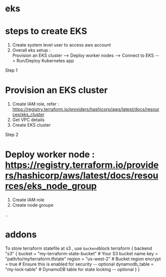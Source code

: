 # eks
# steps to create EKS 

1. Create system level user to access aws account 
2. Overall eks setup :  
    Provision an EKS cluster --> Deploy worker nodes --> Connect to EKS --> Run/Deploy Kubernetes app

Step 1 
# Provision an EKS cluster 
1. Create IAM role, refer : https://registry.terraform.io/providers/hashicorp/aws/latest/docs/resources/eks_cluster
2. Get VPC details
3. Create EKS cluster

Step 2
# Deploy worker node : https://registry.terraform.io/providers/hashicorp/aws/latest/docs/resources/eks_node_group
1. Create IAM role
2. Create node groupe

.. 
# addons 
To store terraform statefile at s3 , use `backend`block
terraform {
  backend "s3" {
    bucket         = "my-terraform-state-bucket"  # Your S3 bucket name
    key            = "path/to/my/terraform.tfstate"
    region         = "us-west-2"                  # Bucket region
    encrypt        = true                         # Ensure this is enabled for security  -- optional
    dynamodb_table = "my-lock-table"              # DynamoDB table for state locking   -- optional
  }
}   